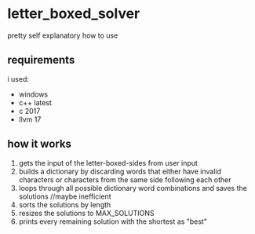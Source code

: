# letter_boxed_solver
pretty self explanatory how to use

## requirements
i used:
- windows
- c++ latest
- c 2017
- llvm 17

## how it works
1. gets the input of the letter-boxed-sides from user input
2. builds a dictionary by discarding words that either have invalid characters or characters from the same side following each other
3. loops through all possible dictionary word combinations and saves the solutions //maybe inefficient
4. sorts the solutions by length
5. resizes the solutions to MAX_SOLUTIONS
6. prints every remaining solution with the shortest as "best"
